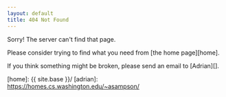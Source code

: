 ```yaml
---
layout: default
title: 404 Not Found
---
```

Sorry! The server can't find that page.

Please consider trying to find what you need from [the home page][home].

If you think something might be broken, please send an email to [Adrian][].

[home]: {{ site.base }}/
[adrian]: https://homes.cs.washington.edu/~asampson/
